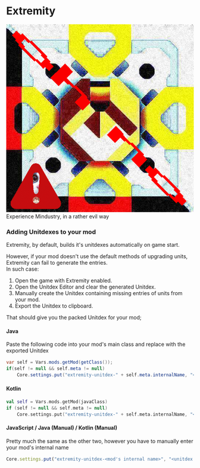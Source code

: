 # Extremity
![Logo](assets/icon.png)  
Experience Mindustry, in a rather evil way

### Adding Unitdexes to your mod
Extremity, by default, builds it's unitdexes automatically on game start.

However, if your mod doesn't use the default methods of upgrading units, Extremity can fail to generate the entries.  
In such case:
1. Open the game with Extremity enabled.
2. Open the Unitdex Editor and clear the generated Unitdex.
3. Manually create the Unitdex containing missing entries of units from your mod.
4. Export the Unitdex to clipboard.

That should give you the packed Unitdex for your mod;
#### Java
Paste the following code into your mod's main class and replace <unitdex string> with the exported Unitdex

```java
var self = Vars.mods.getMod(getClass());
if(self != null && self.meta != null)
    Core.settings.put("extremity-unitdex-" + self.meta.internalName, "<unitdex string>")
```

#### Kotlin
```kotlin
val self = Vars.mods.getMod(javaClass)
if (self != null && self.meta != null)
    Core.settings.put("extremity-unitdex-" + self.meta.internalName, "<unitdex string>")
```

#### JavaScript / Java (Manual) / Kotlin (Manual)
Pretty much the same as the other two, however you have to manually enter your mod's internal name

```javascript
Core.settings.put("extremity-unitdex-<mod's internal name>", "<unitdex string>")
```